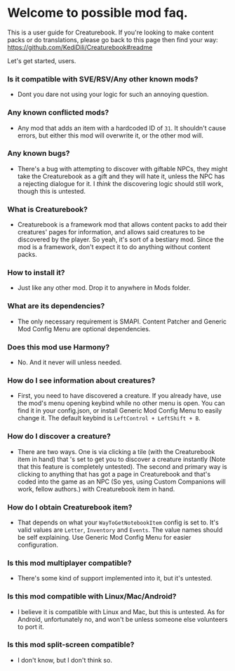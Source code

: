 # Welcome to possible mod faq.
This is a user guide for Creaturebook. If you're looking to make content packs or do translations, please go back to this page then find your way:
https://github.com/KediDili/Creaturebook#readme

Let's get started, users.
### Is it compatible with SVE/RSV/Any other known mods? 
- Dont you dare not using your logic for such an annoying question.

### Any known conflicted mods?
- Any mod that adds an item with a hardcoded ID of `31`. It shouldn't cause errors, but either this mod will overwrite it, or the other mod will.

### Any known bugs?
- There's a bug with attempting to discover with giftable NPCs, they might take the Creaturebook as a gift and they will hate it, unless the NPC has a rejecting dialogue for it. I *think* the discovering logic should still work, though this is untested.

### What is Creaturebook?
- Creaturebook is a framework mod that allows content packs to add their creatures' pages for information, and allows said creatures to be discovered by the player. So yeah, it's sort of a bestiary mod. Since the mod is a framework, don't expect it to do anything without content packs.

### How to install it?
- Just like any other mod. Drop it to anywhere in Mods folder. 

### What are its dependencies? 
- The only necessary requirement is SMAPI. Content Patcher and Generic Mod Config Menu  are optional dependencies.

### Does this mod use Harmony?
- No. And it never will unless needed.

### How do I see information about creatures?
- First, you need to have discovered a creature. If you already have, use the mod's menu opening keybind while no other menu is open. You can find it in your config.json, or install Generic Mod Config Menu to easily change it. The default keybind is `LeftControl + LeftShift + B`.

### How do I discover a creature? 
- There are two ways. One is via clicking a tile (with the Creaturebook item in hand) that 's set to  get you to discover a creature instantly (Note that this feature is completely untested). The second and primary way is clicking to anything that has got a page in Creaturebook and that's coded into the game as an NPC (So yes, using Custom Companions will work, fellow authors.) with Creaturebook item in hand.

### How do I obtain Creaturebook item?
- That depends on what your `WayToGetNotebookItem` config is set to. It's valid values are `Letter`, `Inventory` and `Events`. The value names should be self explaining. Use Generic Mod Config Menu for easier configuration.

### Is this mod multiplayer compatible?
- There's some kind of support implemented into it, but it's untested.

### Is this mod compatible with Linux/Mac/Android?
- I believe it is compatible with Linux and Mac, but this is untested. As for Android, unfortunately no, and won't be unless someone else volunteers to port it.

### Is this mod split-screen compatible?
- I don't know, but I don't think so.
